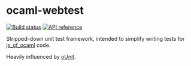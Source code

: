 ocaml-webtest
=============

[![Build status](https://travis-ci.org/johnelse/ocaml-webtest.png?branch=master)](https://travis-ci.org/johnelse/ocaml-webtest)
[![API reference](https://img.shields.io/badge/docs-API_reference-blue.svg)](https://johnelse.github.io/ocaml-webtest)

Stripped-down unit test framework, intended to simplify writing tests for
[js_of_ocaml](https://github.com/ocsigen/js_of_ocaml) code.

Heavily influenced by [oUnit](http://ounit.forge.ocamlcore.org/).

